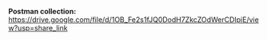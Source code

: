 **Postman collection:** https://drive.google.com/file/d/1OB_Fe2s1fJQ0DodH7ZkcZOdWerCDIpiE/view?usp=share_link
